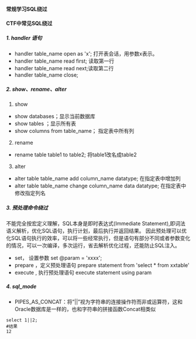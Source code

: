 
#### 常规学习SQL绕过



#### CTF中常见SQL绕过

##### 1. handler 语句

- handler table_name open as 'x'; 打开表会话，用参数x表示。
- handler table_name read first; 读取第一行
- handler table_name read next;读取第二行
- handler table_name close;


##### 2. show、rename、alter

1. show
- show databases；显示当前数据库
- show tables ；显示所有表
- show columns from table_name； 指定表中所有列

2. rename
- rename table table1 to table2; 将table1改名成table2

3. alter
- alter table table_name add column_name datatype; 在指定表中增加列
- alter table table_name change column_name data datatype; 在指定表中修改指定列名


##### 3. 预处理命令绕过
不能完全按宏定义理解，SQL本身是即时表达式(Immediate Statement),即词法语义解析，优化SQL语句，执行计划，最后执行并返回结果。
因此预处理可以优化SQL语句执行的效率，可以将一些经常执行，但是语句有部分不同或者参数变化的情况，可以一次编译，多次运行，省去解析优化过程，还能防止SQL注入。

- set， 设置参数
 set @param = 'xxxx';
- prepare ，定义预处理语句
prepare statement from 'select * from xxtable'
- execute , 执行预处理语句
execute statement using param


##### 4. sql_mode

- PIPES_AS_CONCAT：将”||”视为字符串的连接操作符而非或运算符，这和Oracle数据库是一样的，也和字符串的拼接函数Concat相类似

```
select 1||2;
#结果
12
```
